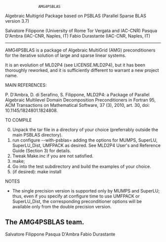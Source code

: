                    AMG4PSBLAS  
 Algebraic Multigrid Package  based on PSBLAS (Parallel Sparse BLAS version 3.7)
    
Salvatore Filippone    (University of Rome Tor Vergata and IAC-CNR)
Pasqua D'Ambra         (IAC-CNR, Naples, IT)
Fabio Durastante       (IAC-CNR, Naples, IT)

---------------------------------------------------------------------

AMG4PSBLAS is a package of Algebraic MultiGrid (AMG)
preconditioners for  the iterative solution of large and sparse linear systems.

It is an evolution of MLD2P4 (see LICENSE.MLD2P4), but it has been
thoroughly reworked, and it is sufficiently different to warrant a new
project name.


MAIN REFERENCES:

     

P. D'Ambra, D. di Serafino, S. Filippone,
MLD2P4: a Package of Parallel Algebraic Multilevel Domain Decomposition
Preconditioners in Fortran 95,
ACM Transactions on Mathematical Software, 37 (3), 2010, art. 30,
doi: 10.1145/1824801.1824808.


TO COMPILE

0. Unpack the tar file in a directory of your choice (preferrably
   outside the main PSBLAS directory).
1. run configure --with-psblas=<ABSOLUTE path of the PSBLAS install directory>
   adding the options for MUMPS, SuperLU, SuperLU_Dist, UMFPACK as desired.
   See MLD2P4 User's and Reference Guide (Section 3) for details.
2. Tweak Make.inc if you are not satisfied.
3. make; 
4. Go into the test subdirectory and build the examples of your choice.
5. (if desired): make install 


NOTES

- The single precision version is supported only by MUMPS and SuperLU;
  thus, even if you specify at configure time to use UMFPACK or SuperLU_Dist, 
  the corresponding preconditioner options will be available only from
  the double precision version.


The AMG4PSBLAS team. 
---------------
Salvatore Filippone
Pasqua     D'Ambra
Fabio     Durastante
